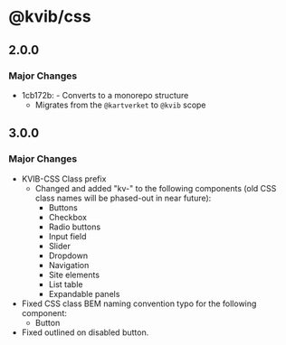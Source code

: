 # @kvib/css

## 2.0.0

### Major Changes

- 1cb172b: - Converts to a monorepo structure
  - Migrates from the `@kartverket` to `@kvib` scope

## 3.0.0

### Major Changes

- KVIB-CSS Class prefix 
  - Changed and added "kv-" to the following components (old CSS class names will be phased-out in near future):
    - Buttons
    - Checkbox
    - Radio buttons
    - Input field
    - Slider
    - Dropdown
    - Navigation
    - Site elements
    - List table
    - Expandable panels
- Fixed CSS class BEM naming convention typo for the following component:
  - Button
- Fixed outlined on disabled button.